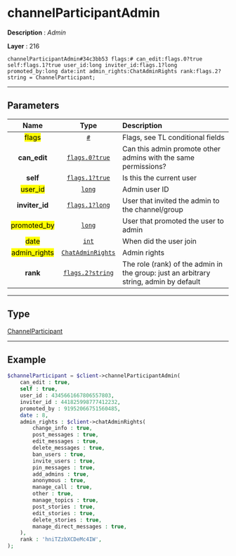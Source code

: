 # channelParticipantAdmin

**Description** : *Admin*

**Layer** : 216

```tl
channelParticipantAdmin#34c3bb53 flags:# can_edit:flags.0?true self:flags.1?true user_id:long inviter_id:flags.1?long promoted_by:long date:int admin_rights:ChatAdminRights rank:flags.2?string = ChannelParticipant;
```

---

## Parameters

| Name | Type | Description |
| :---: | :---: | :--- |
| <mark>flags</mark> | [`#`](type/#) | Flags, see TL conditional fields |
| **can_edit** | [`flags.0?true`](type/true) | Can this admin promote other admins with the same permissions? |
| **self** | [`flags.1?true`](type/true) | Is this the current user |
| <mark>user_id</mark> | [`long`](type/long) | Admin user ID |
| **inviter_id** | [`flags.1?long`](type/long) | User that invited the admin to the channel/group |
| <mark>promoted_by</mark> | [`long`](type/long) | User that promoted the user to admin |
| <mark>date</mark> | [`int`](type/int) | When did the user join |
| <mark>admin_rights</mark> | [`ChatAdminRights`](type/ChatAdminRights) | Admin rights |
| **rank** | [`flags.2?string`](type/string) | The role (rank) of the admin in the group: just an arbitrary string, admin by default |

---

## Type

[ChannelParticipant](type/ChannelParticipant)

---

## Example

```php
$channelParticipant = $client->channelParticipantAdmin(
	can_edit : true,
	self : true,
	user_id : 4345661667806557803,
	inviter_id : 441825998777412232,
	promoted_by : 91952066751560485,
	date : 8,
	admin_rights : $client->chatAdminRights(
		change_info : true,
		post_messages : true,
		edit_messages : true,
		delete_messages : true,
		ban_users : true,
		invite_users : true,
		pin_messages : true,
		add_admins : true,
		anonymous : true,
		manage_call : true,
		other : true,
		manage_topics : true,
		post_stories : true,
		edit_stories : true,
		delete_stories : true,
		manage_direct_messages : true,
	),
	rank : 'hniTZzbXCDeMc4IW',
);
```